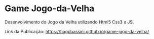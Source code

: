 # Game Jogo-da-Velha

Desenvolvimento do Jogo da Velha utilizando Html5 Css3 e JS.

Link da Publicação:  <https://tiagobassini.github.io/game-jogo-da-velha/>

